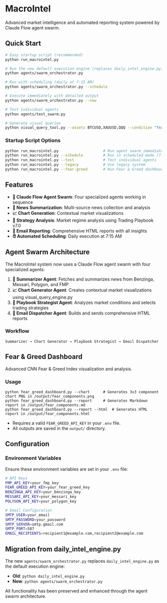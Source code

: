 # MacroIntel

Advanced market intelligence and automated reporting system powered by Claude Flow agent swarm.

## Quick Start

```bash
# Easy startup script (recommended)
python run_macrointel.py

# Run the new default execution engine (replaces daily_intel_engine.py)
python agents/swarm_orchestrator.py

# Run with scheduling (daily at 7:15 AM)
python agents/swarm_orchestrator.py --schedule

# Execute immediately with detailed output
python agents/swarm_orchestrator.py --now

# Test individual agents
python agents/test_swarm.py

# Generate visual queries
python visual_query_tool.py --assets BTCUSD,XAUUSD,QQQ --condition "fear < 30"
```

### Startup Script Options

```bash
python run_macrointel.py                    # Run agent swarm immediately
python run_macrointel.py --schedule         # Run in scheduled mode (7:15 AM daily)
python run_macrointel.py --test             # Test individual agents
python run_macrointel.py --legacy           # Use legacy system
python run_macrointel.py --fear-greed       # Run Fear & Greed dashboard
```

## Features

- **🤖 Claude Flow Agent Swarm**: Four specialized agents working in sequence
- **🧠 News Summarization**: Multi-source news collection and analysis
- **📈 Chart Generation**: Contextual market visualizations
- **📘 Strategy Analysis**: Market regime analysis using Trading Playbook v7.0
- **📧 Email Reporting**: Comprehensive HTML reports with all insights
- **⏰ Automated Scheduling**: Daily execution at 7:15 AM

## Agent Swarm Architecture

The MacroIntel system now uses a Claude Flow agent swarm with four specialized agents:

1. **🧠 Summarizer Agent**: Fetches and summarizes news from Benzinga, Messari, Polygon, and FMP
2. **📈 Chart Generator Agent**: Creates contextual market visualizations using visual_query_engine.py
3. **📘 Playbook Strategist Agent**: Analyzes market conditions and selects trading strategies
4. **📧 Email Dispatcher Agent**: Builds and sends comprehensive HTML reports

### Workflow
```
Summarizer → Chart Generator → Playbook Strategist → Email Dispatcher
```

## Fear & Greed Dashboard

Advanced CNN Fear & Greed Index visualization and analysis.

### Usage

```
python fear_greed_dashboard.py --chart      # Generates 3x3 component chart PNG in /output/fear_components.png
python fear_greed_dashboard.py --report     # Generates Markdown report in /output/fear_components.md
python fear_greed_dashboard.py --report --html  # Generates HTML report in /output/fear_components.html
```

- Requires a valid `FEAR_GREED_API_KEY` in your `.env` file.
- All outputs are saved in the `output/` directory.

## Configuration

### Environment Variables

Ensure these environment variables are set in your `.env` file:

```bash
# API Keys
FMP_API_KEY=your_fmp_key
FEAR_GREED_API_KEY=your_fear_greed_key
BENZINGA_API_KEY=your_benzinga_key
MESSARI_API_KEY=your_messari_key
POLYGON_API_KEY=your_polygon_key

# Email Configuration
SMTP_USER=your_email
SMTP_PASSWORD=your_password
SMTP_SERVER=smtp.gmail.com
SMTP_PORT=587
EMAIL_RECIPIENTS=recipient1@example.com,recipient2@example.com
```

## Migration from daily_intel_engine.py

The new `agents/swarm_orchestrator.py` replaces `daily_intel_engine.py` as the default execution engine:

- **Old**: `python daily_intel_engine.py`
- **New**: `python agents/swarm_orchestrator.py`

All functionality has been preserved and enhanced through the agent swarm architecture.
